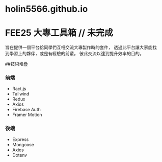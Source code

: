 # holin5566.github.io
# FEE25 大專工具箱 // 未完成
旨在提供一個平台給同學們互相交流大專製作時的套件，
透過此平台讓大家能找到學習上的夥伴，或是有經驗的前輩。
彼此交流以達到提升效率的目的。


##技術堆疊
### 前端
- Ract.js
- Tailwind
- Redux
- Axios
- Firebase Auth
- Framer Motion
### 後端
- Express
- Mongoose
- Axios
- Dotenv
